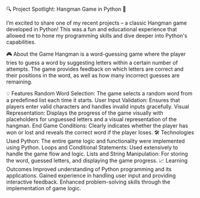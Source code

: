 🔍 Project Spotlight: Hangman Game in Python 🐍

I’m excited to share one of my recent projects – a classic Hangman game developed in Python! This was a fun and educational experience that allowed me to hone my programming skills and dive deeper into Python's capabilities.

🎮 About the Game
Hangman is a word-guessing game where the player tries to guess a word by suggesting letters within a certain number of attempts. The game provides feedback on which letters are correct and their positions in the word, as well as how many incorrect guesses are remaining.

💡 Features
Random Word Selection: The game selects a random word from a predefined list each time it starts.
User Input Validation: Ensures that players enter valid characters and handles invalid inputs gracefully.
Visual Representation: Displays the progress of the game visually with placeholders for unguessed letters and a visual representation of the hangman.
End Game Conditions: Clearly indicates whether the player has won or lost and reveals the correct word if the player loses.
🛠️ Technologies Used
Python: The entire game logic and functionality were implemented using Python.
Loops and Conditional Statements: Used extensively to handle the game flow and logic.
Lists and String Manipulation: For storing the word, guessed letters, and displaying the game progress.
📈 Learning Outcomes
Improved understanding of Python programming and its applications.
Gained experience in handling user input and providing interactive feedback.
Enhanced problem-solving skills through the implementation of game logic.



